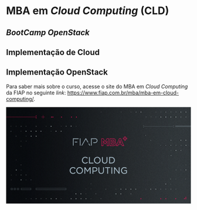 # MBA em *Cloud Computing* (CLD)

## *BootCamp OpenStack*
## Implementação de Cloud
## Implementação OpenStack 

Para saber mais sobre o curso, acesse o site do MBA em *Cloud Computing* da FIAP no seguinte *link*: https://www.fiap.com.br/mba/mba-em-cloud-computing/.

![FIAP MBA](../img/cloud.png)
